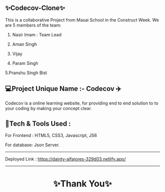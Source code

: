 ✨Codecov-Clone✨
---
This is a collaborative Project from Masai School in the Construct Week. We are 5 members of the team:

1. Nasir Imam : Team Lead

2. Aman Singh

3. Vijay

4. Param Singh

5.Pranshu Singh Bist

💻Project Unique Name :- Codecov ✈️
---
Codecov is a online learning website, for providing end to end solution to to your coding by making your concept clear.

💫Tech & Tools Used :
--- 

For Frontend : HTML5, CSS3, Javascript, JS6

For database: Json Server.
        
---
Deployed Link : https://dainty-alfajores-329d03.netlify.app/


----
<h1 align="center">✨Thank You✨</h1>
